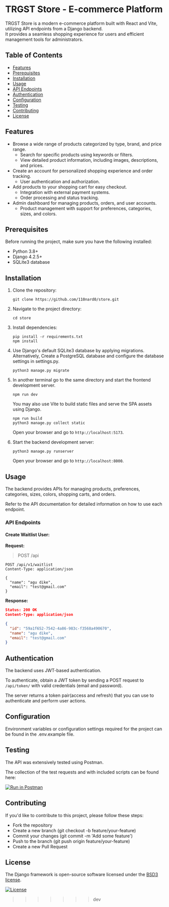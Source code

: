 # TRGST Store - E-commerce Platform
TRGST Store is a modern e-commerce platform built with React and Vite, utilizing API endpoints from a Django backend.  
It provides a seamless shopping experience for users and efficient management tools for administrators.

## Table of Contents
- [Features](#features)
- [Prerequisites](#prerequisites)
- [Installation](#usage)
- [Usage](#usage)
- [API Endpoints](#api-endpoints)
- [Authentication](#configuration)
- [Configuration](#configuration)
- [Testing](#testing)
- [Contributing](#contributing)
- [License](#license)

## Features
- Browse a wide range of products categorized by type, brand, and price range.
  - Search for specific products using keywords or filters.
  - View detailed product information, including images, descriptions, and prices.
- Create an account for personalized shopping experience and order tracking.
  - User authentication and authorization.
- Add products to your shopping cart for easy checkout.
  - Integration with external payment systems.
  - Order processing and status tracking.
- Admin dashboard for managing products, orders, and user accounts.
  - Product management with support for preferences, categories, sizes, and colors.


## Prerequisites
Before running the project, make sure you have the following installed:
- Python 3.8+
- Django 4.2.5+
- SQLite3 database

## Installation
1. Clone the repository:

    ```
    git clone https://github.com/110nard0/store.git
    ```
2. Navigate to the project directory:

    ```
    cd store
    ```
3. Install dependencies:

    ```
    pip install -r requirements.txt
    npm install
    ```
4. Use Django's default SQLite3 database by applying migrations.  
Alternatively, Create a PostgreSQL database and configure the database settings in settings.py.

    ```
    python3 manage.py migrate
    ```
5. In another terminal go to the same directory and start the frontend development server.

    ```
    npm run dev
    ```

   You may also use Vite to build static files and serve the SPA assets using Django.

    ```
    npm run build
    python3 manage.py collect static
    ```

   Open your browser and go to `http://localhost:5173`.
6. Start the backend development server:

    ```
    python3 manage.py runserver
    ```
   Open your browser and go to `http://localhost:8000`.


## Usage
The backend provides APIs for managing products, preferences, categories, sizes, colors, shopping carts, and orders.  

Refer to the API documentation for detailed information on how to use each endpoint.

### API Endpoints
#### Create Waitlist User:

**Request:**
  > POST /api

```http
POST /api/v1/waitlist
Content-Type: application/json

{
  "name": "agu dike",
  "email": "test@gmail.com"
}
```

**Response:**

```json
Status: 200 OK
Content-Type: application/json

{
  "id": "59a1f652-7542-4a86-983c-f3568a490670",
  "name": "agu dike",
  "email": "test@gmail.com"
}
```

## Authentication
The backend uses JWT-based authentication.

To authenticate, obtain a JWT token by sending a POST request to `/api/token/` with valid credentials (email and password).

The server returns a token pair(access and refresh) that you can use to authenticate and perform user actions.

## Configuration
Environment variables or configuration settings required for the project can be found in the .env.example file.

## Testing
The API was extensively tested using Postman. 

The collection of the test requests and with included scripts can be found here:

[![Run in Postman](https://run.pstmn.io/button.svg)](https://app.getpostman.com/run-collection/29693336-a0568c7e-b5ca-4531-8182-2508360e715b?action=collection%2Ffork&source=rip_markdown&collection-url=entityId%3D29693336-a0568c7e-b5ca-4531-8182-2508360e715b%26entityType%3Dcollection%26workspaceId%3Dcd72bb88-007e-4363-9897-43a495118034)

## Contributing
If you'd like to contribute to this project, please follow these steps:

- Fork the repository
- Create a new branch (git checkout -b feature/your-feature)
- Commit your changes (git commit -m 'Add some feature')
- Push to the branch (git push origin feature/your-feature)
- Create a new Pull Request

## License
The Django framework is open-source software licensed under the [BSD3 license](https://opensource.org/license/bsd-3-clause/).

[![License](https://img.shields.io/badge/License-BSD_3--Clause-blue.svg)](https://opensource.org/licenses/BSD-3-Clause)
>>>>>>> dev
